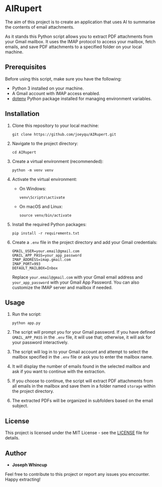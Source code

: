 # AIRupert

The aim of this project is to create an application that uses AI to summarise the contents of email attachments.

As it stands this Python script allows you to extract PDF attachments from your Gmail mailbox. It uses the IMAP protocol to access your mailbox, fetch emails, and save PDF attachments to a specified folder on your local machine.

## Prerequisites

Before using this script, make sure you have the following:

- Python 3 installed on your machine.
- A Gmail account with IMAP access enabled.
- [dotenv](https://pypi.org/project/python-dotenv/) Python package installed for managing environment variables.

## Installation

1. Clone this repository to your local machine:

   ```shell
   git clone https://github.com/joeyqu/AIRupert.git
   ```

2. Navigate to the project directory:

   ```shell
   cd AIRupert
   ```

3. Create a virtual environment (recommended):

   ```shell
   python -m venv venv
   ```

4. Activate the virtual environment:

   - On Windows:

     ```shell
     venv\Scripts\activate
     ```

   - On macOS and Linux:

     ```shell
     source venv/bin/activate
     ```

5. Install the required Python packages:

   ```shell
   pip install -r requirements.txt
   ```

6. Create a `.env` file in the project directory and add your Gmail credentials:

   ```dotenv
   GMAIL_USER=your.email@gmail.com
   GMAIL_APP_PASS=your_app_password
   IMAP_ADDRESS=imap.gmail.com
   IMAP_PORT=993
   DEFAULT_MAILBOX=Inbox
   ```

   Replace `your.email@gmail.com` with your Gmail email address and `your_app_password` with your Gmail App Password. You can also customize the IMAP server and mailbox if needed.

## Usage

1. Run the script:

   ```shell
   python app.py
   ```

2. The script will prompt you for your Gmail password. If you have defined `GMAIL_APP_PASS` in the `.env` file, it will use that; otherwise, it will ask for your password interactively.

3. The script will log in to your Gmail account and attempt to select the mailbox specified in the `.env` file or ask you to enter the mailbox name.

4. It will display the number of emails found in the selected mailbox and ask if you want to continue with the extraction.

5. If you choose to continue, the script will extract PDF attachments from all emails in the mailbox and save them in a folder named `storage` within the project directory.

6. The extracted PDFs will be organized in subfolders based on the email subject.

## License

This project is licensed under the MIT License - see the [LICENSE](LICENSE) file for details.

## Author

- **Joseph Whincup**

Feel free to contribute to this project or report any issues you encounter. Happy extracting!
